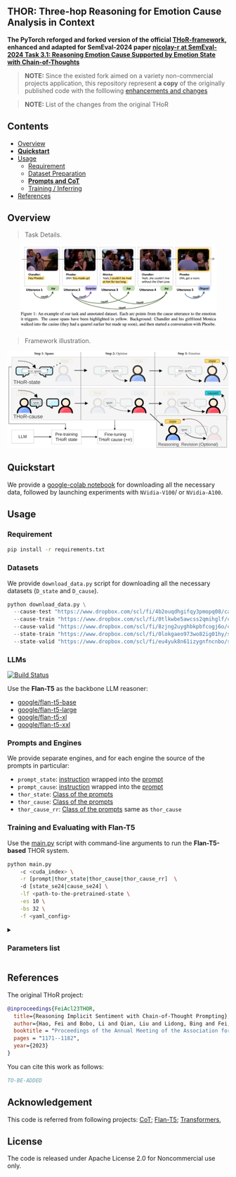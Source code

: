 ## THOR: Three-hop Reasoning for Emotion Cause Analysis in Context


**The PyTorch reforged and forked version of the official 
[THoR-framework](https://github.com/scofield7419/THOR-ISA),
enhanced
and adapted for SemEval-2024 paper 
[nicolay-r at SemEval-2024 Task 3.1: Reasoning Emotion Cause
Supported by Emotion State with Chain-of-Thoughts]()**

> **NOTE:** Since the existed fork aimed on a variety non-commercial projects application, 
> this repository represent **a copy** of the originally published code with the folllowing 
> [enhancements and changes]()

> **NOTE:** List of the changes from the original THoR

## Contents
* [Overview](#overview)
* [**Quickstart**](#quickstart)
* [Usage](#code)
  * [Requirement](#requirement)
  * [Dataset Preparation](#data)
  * [**Prompts and CoT**](#prompts-and-engines)
  * [Training / Inferring](#runt5)
* [References](#references)  

## Overview<a name="overview" />

> Task Details.

<p align="center">
  <img src="./figures/task.png" width="450"/>
</p>

> Framework illustration.

<p align="center">
  <img src="./figures/framework.png" width="1000"/>
</p>

## Quickstart

We provide a [google-colab notebook]()
for downloading all the necessary data, followed by launching
experiments with `NVidia-V100`/ or `NVidia-A100`.


## Usage<a name="code" />

### Requirement<a name="requirement" />

``` bash 
pip install -r requirements.txt
```

### Datasets<a name="data" />

We provide `download_data.py` script for downloading all the necessary datasets (`D_state` and `D_cause`).

```python
python download_data.py \
  --cause-test "https://www.dropbox.com/scl/fi/4b2ouqdhgifqy3pmopq08/cause-mult-test.csv?rlkey=tkw0p1e01vezrjbou6v7qh36a&dl=1" \
  --cause-train "https://www.dropbox.com/scl/fi/0tlkwbe5awcss2qmihglf/cause-mult-train.csv?rlkey=x9on1ogzn5kigx7c32waudi21&dl=1" \
  --cause-valid "https://www.dropbox.com/scl/fi/8zjng2uyghbkpbfcogj6o/cause-mult-valid.csv?rlkey=91dgg4ly7p23e3id2230lqsoi&dl=1" \
  --state-train "https://www.dropbox.com/scl/fi/0lokgaeo973wo82ig01hy/state-mult-train.csv?rlkey=tkt1oyo8kwgqs6gp79jn5vbh8&dl=1" \
  --state-valid "https://www.dropbox.com/scl/fi/eu4yuk8n61izygnfncnbo/state-mult-valid.csv?rlkey=tlg8rac4ofkbl9o4ipq6dtyos&dl=1"
```

### LLMs<a name="llm" />
<a href="https://huggingface.co/docs/transformers/model_doc/flan-t5" rel="nofollow">
  <img src="https://img.shields.io/badge/Flan-T5-purple" alt="Build Status">
</a>

Use the **Flan-T5** as the backbone LLM reasoner:
  * [google/flan-t5-base](https://huggingface.co/google/flan-t5-base)
  * [google/flan-t5-large](https://huggingface.co/google/flan-t5-large)
  * [google/flan-t5-xl](https://huggingface.co/google/flan-t5-xl)
  * [google/flan-t5-xxl](https://huggingface.co/google/flan-t5-xxl)

### Prompts and Engines

We provide separate engines, and for each engine the source of the prompts in particular:
* `prompt_state`: 
  [instruction](https://github.com/nicolay-r/THOR-ECAC/blob/39b768cba5a652bc207725d707b5c41dece574ac/main.py#L143) 
  wrapped into the 
  [prompt](https://github.com/nicolay-r/THOR-ECAC/blob/39b768cba5a652bc207725d707b5c41dece574ac/src/utils.py#L9-L14)
* `prompt_cause`: 
  [instruction](https://github.com/nicolay-r/THOR-ECAC/blob/39b768cba5a652bc207725d707b5c41dece574ac/main.py#L142) 
  wrapped into the 
  [prompt](https://github.com/nicolay-r/THOR-ECAC/blob/39b768cba5a652bc207725d707b5c41dece574ac/src/utils.py#L9-L14)
* `thor_state`: [Class of the prompts](src/cot_state.py)
* `thor_cause`: [Class of the prompts](src/cot_cause.py)
* `thor_cause_rr`: [Class of the prompts](src/cot_cause.py) same as `thor_cause`

### Training and Evaluating with Flan-T5<a name="runt5" />

Use the [main.py](main.py) script with command-line arguments to run the 
**Flan-T5-based** THOR system. 


```bash
python main.py 
    -c <cuda_index> \
    -r [prompt|thor_state|thor_cause|thor_cause_rr]  \ 
    -d [state_se24|cause_se24] \
    -lf <path-to-the-pretrained-state \
    -es 10 \
    -bs 32 \
    -f <yaml_config> 
```

<details>
<summary>

### Parameters list
</summary>

* `-c`, `--cuda_index`: Index of the GPU to use for computation (default is 0).
* `-d`, `--data_name`: Name of the dataset. Choices are `state_se24` or `cause_se24`.
* `-r`, `--reasoning`: Specifies the reasoning mode, with one-step prompt or multi-step thor mode.
* `-f`, `--config`: Specifies the location of [config.yaml](config/config.yaml) file.
* `-li`, `--load_iter`: load a state on specific index from the same `data_name` resource (default `-1`, not applicable.)
* `-lp`, `--load_path`: load a state on specific path
* `-p`, `--instruct`: instructive prompt for `prompt` training engine that involves `target` parameter only"
* `-es`, `--epoch_size`: amount of training epochs (default: `1`)
* `-bs`, `--batch_size`: size of the batch (default: `None`)
* `-lr`, `--bert_lr`: learning rate (default=`2e-4`)
* `-t`, `--temperature`: temperature (default=gen_config.temperature)
* `-v`, `--validate`: running under zero-shot mode on `valid` set
* `-i`, `--infer_iter`: running inference on `test` dataset to form answers.

Configure more parameters in [config.yaml](config/config.yaml) file.

</details>

## References

The original THoR project:
```bibtex
@inproceedings{FeiAcl23THOR,
  title={Reasoning Implicit Sentiment with Chain-of-Thought Prompting},
  author={Hao, Fei and Bobo, Li and Qian, Liu and Lidong, Bing and Fei, Li and Tat-Seng, Chua},
  booktitle = "Proceedings of the Annual Meeting of the Association for Computational Linguistics",
  pages = "1171--1182",
  year={2023}
}
```

You can cite this work as follows:
```bibtex
TO-BE-ADDED
```

## Acknowledgement

This code is referred from following projects:
[CoT](https://arxiv.org/abs/2201.11903); 
[Flan-T5](https://huggingface.co/docs/transformers/model_doc/flan-t5);
[Transformers](https://github.com/huggingface/transformers),

## License

The code is released under Apache License 2.0 for Noncommercial use only. 
